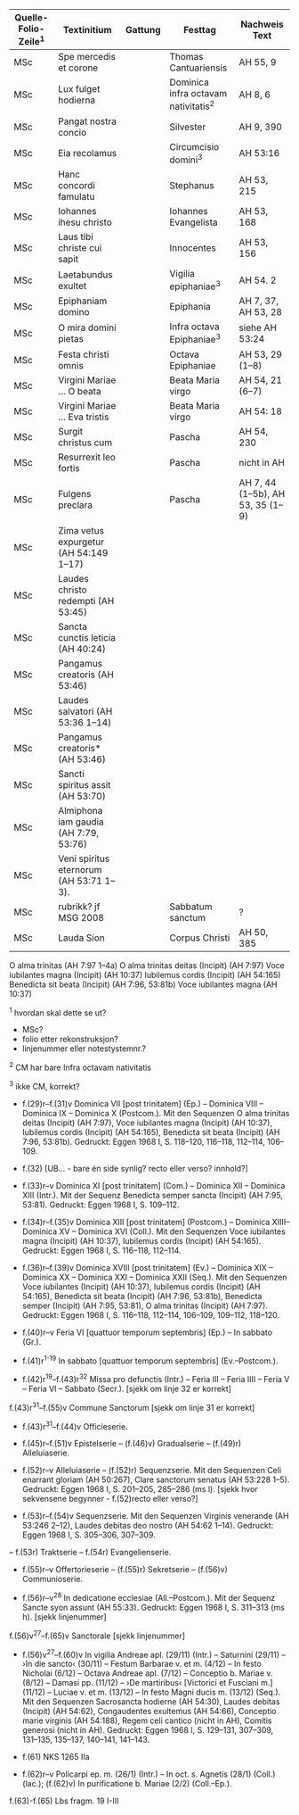 | Quelle-Folio-Zeile<sup>1</sup> | Textinitium | Gattung | Festtag | Nachweis Text |
|--|--|--|--|--|
|MSc| Spe mercedis et corone || Thomas Cantuariensis | AH 55, 9 |
|MSc| Lux fulget hodierna || Dominica infra octavam nativitatis<sup>2</sup> | AH 8, 6 |
|MSc| Pangat nostra concio || Silvester | AH 9, 390 |
|MSc| Eia recolamus || Circumcisio domini<sup>3</sup> | AH 53:16 |
|MSc| Hanc concordi famulatu || Stephanus | AH 53, 215 |
|MSc| Iohannes ihesu christo || Iohannes Evangelista | AH 53, 168 |
|MSc| Laus tibi christe cui sapit || Innocentes | AH 53, 156 | 
|MSc| Laetabundus exultet || Vigilia epiphaniae<sup>3</sup> | AH 54. 2 |
|MSc| Epiphaniam domino || Epiphania | AH 7, 37, AH 53, 28 |
|MSc| O mira domini pietas || Infra octava Epiphaniae<sup>3</sup> | siehe AH 53:24 |
|MSc| Festa christi omnis || Octava Epiphaniae | AH 53, 29 (1–8) |
|MSc| Virgini Mariae … O beata || Beata Maria virgo | AH 54, 21 (6–7) |
|MSc| Virgini Mariae … Eva tristis || Beata Maria virgo | AH 54: 18 |
|MSc| Surgit christus cum || Pascha | AH 54, 230 |
|MSc| Resurrexit leo fortis || Pascha | nicht in AH |
|MSc| Fulgens preclara || Pascha | AH 7, 44 (1–5b), AH 53, 35 (1–9) |
|MSc| Zima vetus expurgetur (AH 54:149 1–17)
|MSc| Laudes christo redempti (AH 53:45)
|MSc| Sancta cunctis leticia (AH 40:24)
|MSc| Pangamus creatoris (AH 53:46)
|MSc| Laudes salvatori (AH 53:36 1–14)
|MSc| Pangamus creatoris* (AH 53:46)
|MSc| Sancti spiritus assit (AH 53:70)
|MSc| Almiphona iam gaudia (AH 7:79, 53:76)
|MSc| Veni spiritus eternorum (AH 53:71 1–3).
|MSc| rubrikk? jf MSG 2008 || Sabbatum sanctum | ? |
|MSc| Lauda Sion || Corpus Christi | AH 50, 385 |
O alma trinitas (AH 7:97 1–4a)
O alma trinitas deitas (Incipit) (AH 7:97)
Voce iubilantes magna (Incipit) (AH 10:37)
Iubilemus cordis (Incipit) (AH 54:165)
Benedicta sit beata (Incipit) (AH 7:96, 53:81b)
Voce iubilantes magna (AH 10:37)



<sup>1</sup> hvordan skal dette se ut?
- MSc?
- folio etter rekonstruksjon?
- linjenummer eller notestystemnr.?

 <sup>2</sup> CM har bare Infra octavam nativitatis
 
 <sup>3</sup> ikke CM, korrekt?




- f.(29)r–f.(31)v Dominica VII [post trinitatem] (Ep.) – Dominica VIII – Dominica IX – Dominica X (Postcom.). Mit den Sequenzen  O alma trinitas deitas (Incipit) (AH 7:97), Voce iubilantes magna (Incipit) (AH 10:37), Iubilemus cordis (Incipit) (AH 54:165), Benedicta sit beata (Incipit) (AH 7:96, 53:81b). Gedruckt: Eggen 1968 I, S. 118–120, 116–118, 112–114, 106–109.

- f.(32) [UB... - bare én side synlig? recto eller verso? innhold?]

- f.(33)r–v Dominica XI [post trinitatem] (Com.) – Dominica XII – Dominica XIII (Intr.). Mit der Sequenz Benedicta semper sancta (Incipit) (AH 7:95, 53:81). Gedruckt: Eggen 1968 I, S. 109–112.

- f.(34)r–f.(35)v Dominica XIII [post trinitatem] (Postcom.) – Dominica XIIII– Dominica XV – Dominica XVI (Coll.). Mit den Sequenzen Voce iubilantes magna (Incipit) (AH 10:37), Iubilemus cordis (Incipit) (AH 54:165). Gedruckt: Eggen 1968 I, S. 116–118, 112–114.

- f.(36)r–f.(39)v Dominica XVIII [post trinitatem] (Ev.) – Dominica XIX – Dominica XX – Dominica XXI – Dominica XXII (Seq.). Mit den Sequenzen Voce iubilantes (Incipit) (AH 10:37), Iubilemus cordis (Incipit) (AH 54:165), Benedicta sit beata (Incipit) (AH 7:96, 53:81b), Benedicta semper (Incipit) (AH 7:95, 53:81), O alma trinitas (Incipit) (AH 7:97). Gedruckt: Eggen 1968 I, S. 116–118, 112–114, 106–109, 109–112, 118–120.

- f.(40)r–v Feria VI [quattuor temporum septembris] (Ep.) – In sabbato (Gr.).

- f.(41)r<sup>1-19</sup> In sabbato [quattuor temporum septembris] (Ev.–Postcom.).

- f.(42)r<sup>19</sup>–f.(43)r<sup>32</sup> Missa pro defunctis (Intr.) – Feria III – Feria IIII – Feria V – Feria VI – Sabbato (Secr.). [sjekk om linje 32 er korrekt]


 
f.(43)r<sup>31</sup>–f.(55)v Commune Sanctorum [sjekk om linje 31 er korrekt]

- f.(43)r<sup>31</sup>–f.(44)v Officieserie.

- f.(45)r–f.(51)v Epistelserie – (f.(46)v) Gradualserie – (f.(49)r) Alleluiaserie.

- f.(52)r–v Alleluiaserie – (f.(52)r) Sequenzserie. Mit den Sequenzen Celi enarrant gloriam (AH 50:267), Clare sanctorum senatus (AH 53:228 1–5). Gedruckt: Eggen 1968 I, S. 201–205, 285–286 (ms l). [sjekk hvor sekvensene begynner - f.(52)recto eller verso?]

- f.(53)r–f.(54)v Sequenzserie. Mit den Sequenzen Virginis venerande (AH 53:246 2–12), Laudes debitas deo nostro (AH 54:62 1–14). Gedruckt: Eggen 1968 I, S. 305–306, 307–309.
 
– f.(53r) Traktserie – f.(54r) Evangelienserie.

- f.(55)r–v Offertorieserie – (f.(55)r) Sekretserie – (f.(56)v) Communioserie.

- f.(56)r–v<sup>28</sup> In dedicatione ecclesiae (All.–Postcom.). Mit der Sequenz Sancte syon assunt (AH 55:33). Gedruckt: Eggen 1968 I, S. 311–313 (ms h). [sjekk linjenummer]

f.(56)v<sup>27</sup>–f.(65)v Sanctorale [sjekk linjenummer]

- f.(56)v<sup>27</sup>–f.(60)v In vigilia Andreae apl. (29/11) (Intr.) – Saturnini (29/11) – ›In die sancto‹ (30/11) – Festum Barbarae v. et m. (4/12) – In festo Nicholai (6/12) – Octava Andreae apl. (7/12) – Conceptio b. Mariae v. (8/12) – Damasi pp. (11/12) – ›De martiribus‹ [Victorici et Fusciani m.] (11/12) – Luciae v. et m. (13/12) – In festo Magni ducis m. (13/12) (Seq.). Mit den Sequenzen Sacrosancta hodierne (AH 54:30), Laudes debitas (Incipit) (AH 54:62), Congaudentes exultemus (AH 54:66), Conceptio marie virginis (AH 54:188), Regem celi cantico (nicht in AH), Comitis generosi (nicht in AH). Gedruckt: Eggen 1968 I, S. 129–131, 307–309, 131–135, 135–137, 140–141, 141–143.

- f.(61) NKS 1265 IIa

- f.(62)r–v Policarpi ep. m. (26/1) (Intr.) – In oct. s. Agnetis (28/1) (Coll.) (lac.); (f.(62)v) In purificatione b. Mariae (2/2) (Coll.–Ep.).

f.(63)-f.(65) Lbs fragm. 19 I-III
